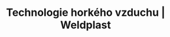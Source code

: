 ---
Link: "file:/Users/vinayakpatel/Downloads/www.weldplast.cz/sk/produkty/technologie-horkeho-vzduchu/horkovzdusny-dmychadla/technologie-horkeho-vzduchu-horkovzdusna-dmychadla-mistral"
product_name: "null"
product_id: "null"
title: "Technologie horkého vzduchu | Weldplast"
product_desc: ""
product_specs: ""
product_downloads: ""
href: ""
accessories: ""
similar_products: ""
---